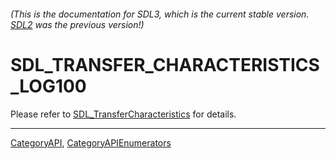 ###### (This is the documentation for SDL3, which is the current stable version. [SDL2](https://wiki.libsdl.org/SDL2/) was the previous version!)
# SDL_TRANSFER_CHARACTERISTICS_LOG100

Please refer to [SDL_TransferCharacteristics](SDL_TransferCharacteristics) for details.

----
[CategoryAPI](CategoryAPI), [CategoryAPIEnumerators](CategoryAPIEnumerators)


